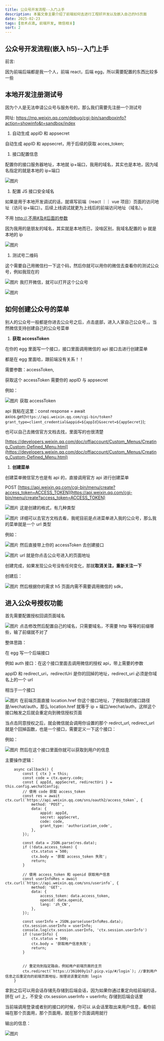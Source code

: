 ```yaml
---
title: 公众号开发流程--入门上手
description: 本篇文章主要介绍了前端如何去进行工程好开发以及嵌入自己的h5页面
date: 2025-02-23
tags: [技术点滴, 前端开发, 微信相关]
sort: 2
---
```


## 公众号开发流程(嵌入 h5)--入门上手

前言:

因为前端后端都是我一个人，前端 react，后端 egg，所以需要配置的东西比较多一些

## 本地开发注册测试号

因为个人是无法申请公众号与服务号的，那么我们需要先注册一个测试号

网址: https://mp.weixin.qq.com/debug/cgi-bin/sandboxinfo?action=showinfo&t=sandbox/index

1. 自动生成 appID 和 appsecret

自动生成 appID 和 appsecret，用于后续的获取 acces_token;

1. 接口配置信息

配置你的接口服务器地址，本地就 ip+端口，我用的域名，其实也是本地，因为域名指定的就是本地的 ip+端口

![图片](/mardownImg/public/markdown-images/0b4c303f81ec39d14958ad52757af99c.png)

1. 配置 JS 接口安全域名

如果是用于本地开发调试的话，就填写前端（react ｜｜ vue 项目）页面的访问地址（访问 ip+端口）。后续上线调试就更为上线后的前端访问地址（域名）。

不用 [http://,不用#及#后面的参数](http://,不用#及#后面的参数)

因为我用的是朋友的域名，其实就是本地而已，没啥区别，我域名配置的 ip 就是本地的 ip

![图片](/mardownImg/public/markdown-images/780480d267339b8699037949434d1313.png)

1. 测试号二维码

这个需要自己用微信扫一下这个码，然后你就可以用你的微信去查看你的测试公众号，例如我现在的

![图片](/mardownImg/public/markdown-images/309f0e48f39a4f795b587d8f429cd559.png)
我打开微信，就可以打开这个公众号

![图片](/mardownImg/public/markdown-images/a36c440edbba0f3138ab9cc31ce484bd.png)

## 如何创建公众号的菜单

别人的公众号一般都是你进去公众号之后，点击底部，进入人家自己公众号，。当然微信支持创建自己的公众号菜单

1. **获取 accessToken**

在你的 egg 里面写一个接口，接口里面调用微信的 api 接口去进行创建菜单

都是在 egg 里面哈，跟前端没有关系！！

需要参数：accessToken,

获取这个 accessToken 需要你的 appID 与 appsecret

例如：

![图片](/mardownImg/public/markdown-images/250934553691a251ba1d0b8605b2dfbb.png)
获取 accessToken

api 我粘在这里：const response = await axios.get(`https://api.weixin.qq.com/cgi-bin/token?grant_type=client_credential&appid=${appId}&secret=${appSecret}`);

也可以自己去微信官方文档去找，里面写的也很清楚

[https://developers.weixin.qq.com/doc/offiaccount/Custom_Menus/Creating_Custom-Defined_Menu.html](https://developers.weixin.qq.com/doc/offiaccount/Custom_Menus/Creating_Custom-Defined_Menu.html)

1. **创建菜单**

创建菜单微信官方也是有 api 的，直接调用官方 api 进行创建菜单

POST [https://api.weixin.qq.com/cgi-bin/menu/create?access_token=ACCESS_TOKEN](https://api.weixin.qq.com/cgi-bin/menu/create?access_token=ACCESS_TOKEN)

![图片](/mardownImg/public/markdown-images/8d95c260d0327b65918d176de727f897.png)
这是创建的格式，有几种类型

![图片](/mardownImg/public/markdown-images/4e18bc32c288aad45f0d3c99a43ac527.png)
详细可以去官方文档去看，我呢目前是点进菜单进入我的公众号，那么我的菜单就是一个 url 类型

例如：

![图片](/mardownImg/public/markdown-images/532f83fe1a69a48ae5e58e2f33bf3f31.png)
然后直接带上你的 accessToken 去创建接口

![图片](/mardownImg/public/markdown-images/a44fa57341d267a1cfb06308dbf42b3d.png)
url 就是你点击公众号进入的页面地址

创建完成，如果发现公众号没有任何变化，那就**取消关注，重新关注一下**

创建后：

![图片](/mardownImg/public/markdown-images/08c303902f14356c53ca7587963ee9f7.png)
然后根据你的需求 h5 页面内需不需要调用微信的 sdk，

## 进入公众号授权功能

首先需要配置授权回调页面域名

![图片](/mardownImg/public/markdown-images/82d07b3cfd09def455e1906ccd6ce0f7.png)
点击修改然后配置自己的域名，只需要域名，不需要 http 等等的前缀哪些，输了前缀就不对了

整体思路：

在 egg 写一个后端接口

例如 auth 接口：在这个接口里面去调用微信的授权 api，带上需要的参数

appID 和 redirect_uri，redirectUri 是你的回掉的地址，redirect_uri 必须是你域名上的一个 url

相当于一个接口

![图片](/mardownImg/public/markdown-images/1136d8e57d205c186702a41467329bcb.png)
在前端页面直接 location.href 你这个接口地址，了例如我的接口路径是/wechat/auth，那么 location.href 就等于 ip + 端口/wechat/auth，这样这个接口触发之后就会重定向到微信授权页面

当点击同意授权之后，就会微信就会调用你设置的那个 redirct_url, redirect_url 就是个回掉函数，也是一个接口，需要定义一下这个接口：

例如：

![图片](/mardownImg/public/markdown-images/eb7727e86963cd66a9d4ef72bb6208fd.png)
然后在这个接口里面你就可以获取到用户的信息

主要操作逻辑：

```plain
    async callback() {
        const { ctx } = this;
        const code = ctx.query.code;
        const { appId, appSecret, redirectUri } = this.config.wechatConfig;
        // 使用 code 获取 access_token
        const res = await ctx.curl(`https://api.weixin.qq.com/sns/oauth2/access_token`, {
            method: 'POST',
            data: {
                appid: appId,
                secret: appSecret,
                code: code,
                grant_type: 'authorization_code',
            },
        });

        const data = JSON.parse(res.data);
        if (!data.access_token) {
            ctx.status = 500;
            ctx.body = '获取 access_token 失败';
            return;
        }

        // 使用 access_token 和 openid 获取用户信息
        const userInfoRes = await ctx.curl(`https://api.weixin.qq.com/sns/userinfo`, {
            method: 'GET',
            data: {
                access_token: data.access_token,
                openid: data.openid,
                lang: 'zh_CN',
            },
        });

        const userInfo = JSON.parse(userInfoRes.data);
        ctx.session.userInfo = userInfo;
        console.log(ctx.session.userInfo, 'ctx.session.userInfo')
        if (!userInfo) {
            ctx.status = 500;
            ctx.body = '获取用户信息失败';
            return;
        }


        // 重定向到指定路由，例如用户前端页面的主页
        ctx.redirect(`https://361069y1s7.picp.vip/#/login`); //拿到用户信息之后重定向的前端页面地址，按理说该重定向到 login
    }
```

拿到之后可以用会话存储先存储到后端会话，因为如果你通过重定向给前端的话，拼在 url 上，不安全
ctx.session.userInfo = userInfo; 存储到后端会话里

当前端调用登录或者别的接口的时候，你可以 从会话里取出来用户信息，看你前端在那个页面用，那个页面用，就在那个页面调用就行

输出的信息：

![图片](/mardownImg/public/markdown-images/82363a496c623238355de5229b50b037.png)
